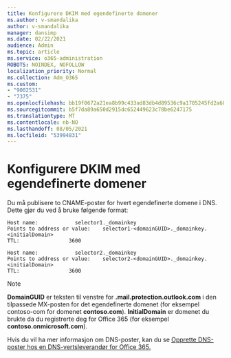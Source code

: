 ```yaml
---
title: Konfigurere DKIM med egendefinerte domener
ms.author: v-smandalika
author: v-smandalika
manager: dansimp
ms.date: 02/22/2021
audience: Admin
ms.topic: article
ms.service: o365-administration
ROBOTS: NOINDEX, NOFOLLOW
localization_priority: Normal
ms.collection: Adm_O365
ms.custom:
- "9002531"
- "7375"
ms.openlocfilehash: bb19f0672a21ea8b99c433ad83db4d89536c9a1705245fd2a683471170ab51ee
ms.sourcegitcommit: b5f7da89a650d2915dc652449623c78be6247175
ms.translationtype: MT
ms.contentlocale: nb-NO
ms.lasthandoff: 08/05/2021
ms.locfileid: "53994831"
---
```

# <a name="set-up-dkim-with-custom-domains"></a>Konfigurere DKIM med egendefinerte domener

Du må publisere to CNAME-poster for hvert egendefinerte domene i DNS. Dette gjør du ved å bruke følgende format:

```console
Host name:            selector1._domainkey
Points to address or value:    selector1-<domainGUID>._domainkey.<initialDomain>
TTL:                3600

Host name:            selector2._domainkey
Points to address or value:    selector2-<domainGUID>._domainkey.<initialDomain>
TTL:                3600
```
> [!NOTE]
> **DomainGUID** er teksten til venstre for **.mail.protection.outlook.com** i den tilpassede MX-posten for det egendefinerte domenet (for eksempel contoso-com for domenet **contoso.com**). **InitialDomain** er domenet du brukte da du registrerte deg for Office 365 (for eksempel **contoso.onmicrosoft.com**).

Hvis du vil ha mer informasjon om DNS-poster, kan du se [Opprette DNS-poster hos en DNS-vertsleverandør for Office 365.](https://docs.microsoft.com/microsoft-365/admin/get-help-with-domains/create-dns-records-at-any-dns-hosting-provider)